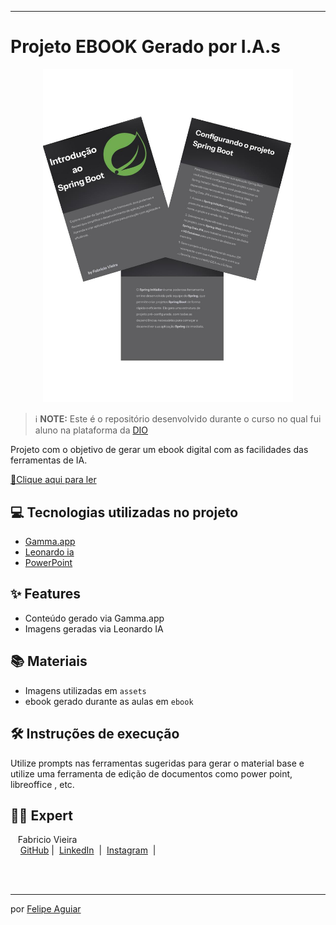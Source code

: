 -------

# Projeto EBOOK Gerado por I.A.s

<p align="center">
<img 
    src="./assets/capa_ebook.pptx.jpg"
    width="400"  
/>
</p>


 > ℹ️ **NOTE:** Este é o repositório desenvolvido durante o curso no qual fui aluno na plataforma da [DIO](https://dio.me)

Projeto com o objetivo de gerar um ebook digital com as facilidades das ferramentas de IA.

<a href="https://github.com/vieira-fabricio/ebook-created-with-IA/blob/main/ebook/Introducao-ao-Spring-Boot.pdf" title="Veja o PDF agora"> 📕Clique aqui para ler</a>

## 💻 Tecnologias utilizadas no projeto

- [Gamma.app](https://gamma.app/) 
- [Leonardo ia](https://leonardo.ai/)
- [PowerPoint](https://www.microsoft.com/en/microsoft-365/powerpoint)


## ✨ Features

- Conteúdo gerado via Gamma.app
- Imagens geradas via Leonardo IA

## 📚 Materiais

- Imagens utilizadas em `assets`
- ebook gerado durante as aulas em `ebook`

## 🛠️ Instruções de execução

Utilize prompts nas ferramentas sugeridas para gerar o material base e utilize uma ferramenta de edição de documentos como power point, libreoffice , etc.

## 👨‍💻 Expert

<p>&nbsp&nbsp&nbspFabricio Vieira<br>
    &nbsp&nbsp&nbsp
    <a href="https://github.com/vieira-fabricio">
    GitHub</a>&nbsp;|&nbsp;
    <a href="www.linkedin.com/in/vieira-fabricio">LinkedIn</a>
&nbsp;|&nbsp;
    <a href="https://www.instagram.com/diar.iodev/">
    Instagram</a>
&nbsp;|&nbsp;</p>
<br/><br/>

---

por [Felipe Aguiar](https://github.com/vieira-fabricio)
